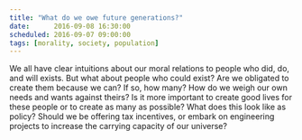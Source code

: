 ```yaml
---
title: "What do we owe future generations?"
date:      2016-09-08 16:30:00
scheduled: 2016-09-07 09:00:00
tags: [morality, society, population]
---
```

We all have clear intuitions about our moral relations to people who did, do, and will exists. But what about people who could exist? Are we obligated to create them because we can? If so, how many? How do we weigh our own needs and wants against theirs? Is it more important to create good lives for these people or to create as many as possible? What does this look like as policy? Should we be offering tax incentives, or embark on engineering projects to increase the carrying capacity of our universe?
